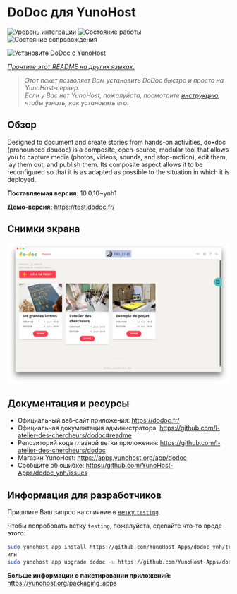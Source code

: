 <!--
Важно: этот README был автоматически сгенерирован <https://github.com/YunoHost/apps/tree/master/tools/readme_generator>
Он НЕ ДОЛЖЕН редактироваться вручную.
-->

# DoDoc для YunoHost

[![Уровень интеграции](https://dash.yunohost.org/integration/dodoc.svg)](https://ci-apps.yunohost.org/ci/apps/dodoc/) ![Состояние работы](https://ci-apps.yunohost.org/ci/badges/dodoc.status.svg) ![Состояние сопровождения](https://ci-apps.yunohost.org/ci/badges/dodoc.maintain.svg)

[![Установите DoDoc с YunoHost](https://install-app.yunohost.org/install-with-yunohost.svg)](https://install-app.yunohost.org/?app=dodoc)

*[Прочтите этот README на других языках.](./ALL_README.md)*

> *Этот пакет позволяет Вам установить DoDoc быстро и просто на YunoHost-сервер.*  
> *Если у Вас нет YunoHost, пожалуйста, посмотрите [инструкцию](https://yunohost.org/install), чтобы узнать, как установить его.*

## Обзор

Designed to document and create stories from hands-on activities, do•doc (pronounced doudoc) is a composite, open-source, modular tool that allows you to capture media (photos, videos, sounds, and stop-motion), edit them, lay them out, and publish them. Its composite aspect allows it to be reconfigured so that it is as adapted as possible to the situation in which it is deployed.

**Поставляемая версия:** 10.0.10~ynh1

**Демо-версия:** <https://test.dodoc.fr/>

## Снимки экрана

![Снимок экрана DoDoc](./doc/screenshots/screenshot.png)

## Документация и ресурсы

- Официальный веб-сайт приложения: <https://dodoc.fr/>
- Официальная документация администратора: <https://github.com/l-atelier-des-chercheurs/dodoc#readme>
- Репозиторий кода главной ветки приложения: <https://github.com/l-atelier-des-chercheurs/dodoc>
- Магазин YunoHost: <https://apps.yunohost.org/app/dodoc>
- Сообщите об ошибке: <https://github.com/YunoHost-Apps/dodoc_ynh/issues>

## Информация для разработчиков

Пришлите Ваш запрос на слияние в [ветку `testing`](https://github.com/YunoHost-Apps/dodoc_ynh/tree/testing).

Чтобы попробовать ветку `testing`, пожалуйста, сделайте что-то вроде этого:

```bash
sudo yunohost app install https://github.com/YunoHost-Apps/dodoc_ynh/tree/testing --debug
или
sudo yunohost app upgrade dodoc -u https://github.com/YunoHost-Apps/dodoc_ynh/tree/testing --debug
```

**Больше информации о пакетировании приложений:** <https://yunohost.org/packaging_apps>
